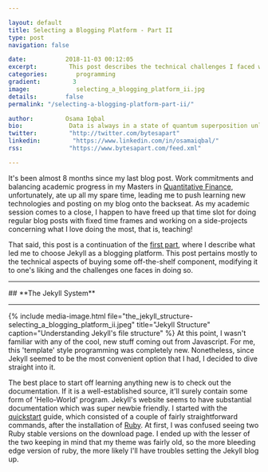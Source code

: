 ```yaml
---

layout: default
title: Selecting a Blogging Platform - Part II
type: post
navigation: false

date:           2018-11-03 00:12:05
excerpt:         This post describes the technical challenges I faced when modifying an off-the-shelf theme to my liking, and using those experiences to learn technologies that make the internet run.
categories:        programming
gradient:         3
image:             selecting_a_blogging_platform_ii.jpg
details:        false
permalink: "/selecting-a-blogging-platform-part-ii/"

author:         Osama Iqbal
bio:             Data is always in a state of quantum superposition unless observed upon by visualisations.
twitter:         "http://twitter.com/bytesapart"
linkedin:         "https://www.linkedin.com/in/osamaiqbal/"
rss:             "https://www.bytesapart.com/feed.xml"

---
```


It's been almost 8 months since my last blog post. Work commitments and balancing academic progress in my Masters in [Quantitative Finance](https://wqu.org/), unfortunately, ate up all my spare time, leading me to push learning new technologies and posting on my blog onto the backseat. As my academic session comes to a close, I happen to have freed up that time slot for doing regular blog posts with fixed time frames and working on a side-projects concerning what I love doing the most, that is, teaching!

That said, this post is a continuation of the [first part](https://www.bytesapart.com/selecting-a-blogging-platform/), where I describe what led me to choose Jekyll as a blogging platform. This post pertains mostly to the technical aspects of buying some off-the-shelf component, modifying it to one's liking and the challenges one faces in doing so.

<hr>
## **The Jekyll System**
<hr>
{% include media-image.html file="the_jekyll_structure-selecting_a_blogging_platform_ii.jpeg" title="Jekyll Structure" caption="Understanding Jekyll's file structure" %}
At this point, I wasn't familiar with any of the cool, new stuff coming out from Javascript. For me, this 'template' style programming was completely new. Nonetheless, since Jekyll seemed to be the most convenient option that I had, I decided to dive straight into it.

The best place to start off learning anything new is to check out the documentation. If it is a well-established source, it'll surely contain some form of 'Hello-World' program. Jekyll's website seems to have substantial documentation which was super newbie friendly. I started with the [quickstart](https://jekyllrb.com/docs/) guide, which consisted of a  couple of fairly straightforward commands, after the installation of [Ruby](https://jekyllrb.com/docs/installation/). At first, I was confused seeing two Ruby stable versions on the download page. I ended up with the lesser of the two keeping in mind that my theme was fairly old, so the more bleeding edge version of ruby, the more likely I'll have troubles setting the Jekyll blog up.
